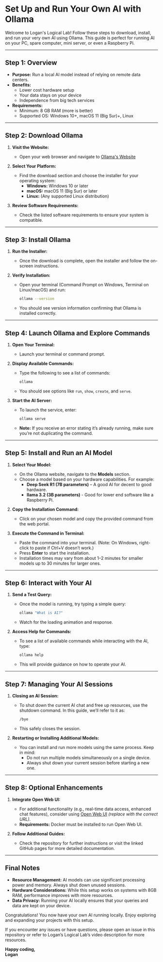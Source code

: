 # Set Up and Run Your Own AI with Ollama

Welcome to Logan's Logical Lab! Follow these steps to download, install, and run your very own AI using Ollama. This guide is perfect for running AI on your PC, spare computer, mini server, or even a Raspberry Pi.

---

## Step 1: Overview

- **Purpose:** Run a local AI model instead of relying on remote data centers.
- **Benefits:**  
  - Lower cost hardware setup  
  - Your data stays on your device  
  - Independence from big tech services  
- **Requirements:**  
  - Minimum: 8 GB RAM (more is better)  
  - Supported OS: Windows 10+, macOS 11 (Big Sur)+, Linux  

---

## Step 2: Download Ollama

1. **Visit the Website:**  
   - Open your web browser and navigate to [Ollama's Website](https://www.ollama.com) 

2. **Select Your Platform:**  
   - Find the download section and choose the installer for your operating system:
     - **Windows:** Windows 10 or later
     - **macOS:** macOS 11 (Big Sur) or later
     - **Linux:** (Any supported Linux distribution)

3. **Review Software Requirements:**  
   - Check the listed software requirements to ensure your system is compatible.

---

## Step 3: Install Ollama

1. **Run the Installer:**  
   - Once the download is complete, open the installer and follow the on-screen instructions.

2. **Verify Installation:**  
   - Open your terminal (Command Prompt on Windows, Terminal on Linux/macOS) and run:
     ```bash
     ollama --version
     ```
   - You should see version information confirming that Ollama is installed correctly.

---

## Step 4: Launch Ollama and Explore Commands

1. **Open Your Terminal:**  
   - Launch your terminal or command prompt.

2. **Display Available Commands:**  
   - Type the following to see a list of commands:
     ```bash
     ollama
     ```
   - You should see options like `run`, `show`, `create`, and `serve`.

3. **Start the AI Server:**  
   - To launch the service, enter:
     ```bash
     ollama serve
     ```
   - **Note:** If you receive an error stating it’s already running, make sure you’re not duplicating the command.

---

## Step 5: Install and Run an AI Model

1. **Select Your Model:**  
   - On the Ollama website, navigate to the **Models** section.  
   - Choose a model based on your hardware capabilities. For example:
     - **Deep Seek R1 (7B parameters)** – A good AI for decent to good hardware.
     - **llama 3.2 (3B parameters)** - Good for lower end software like a Raspberry Pi.

2. **Copy the Installation Command:**  
   - Click on your chosen model and copy the provided command from the web portal.

3. **Execute the Command in Terminal:**  
   - Paste the command into your terminal. (Note: On Windows, right-click to paste if Ctrl+V doesn’t work.)
   - Press **Enter** to start the installation.
   - Installation times may vary from about 1–2 minutes for smaller models up to 30 minutes for larger ones.

---

## Step 6: Interact with Your AI

1. **Send a Test Query:**  
   - Once the model is running, try typing a simple query:
     ```bash
     ollama "What is AI?"
     ```
   - Watch for the loading animation and response.

2. **Access Help for Commands:**  
   - To see a list of available commands while interacting with the AI, type:
     ```bash
     ollama help
     ```
   - This will provide guidance on how to operate your AI.

---

## Step 7: Managing Your AI Sessions

1. **Closing an AI Session:**  
   - To shut down the current AI chat and free up resources, use the shutdown command. In this guide, we’ll refer to it as:
     ```bash
     /bye
     ```
   - This safely closes the session.

2. **Restarting or Installing Additional Models:**  
   - You can install and run more models using the same process. Keep in mind:
     - Do not run multiple models simultaneously on a single device.
     - Always shut down your current session before starting a new one.

---

## Step 8: Optional Enhancements

1. **Integrate Open Web UI:**  
   - For additional functionality (e.g., real-time data access, enhanced chat features), consider using [Open Web UI](https://github.com/openwebui) *(replace with the correct URL)*.
   - **Requirements:** Docker must be installed to run Open Web UI.

2. **Follow Additional Guides:**  
   - Check the repository for further instructions or visit the linked GitHub pages for more detailed documentation.

---

## Final Notes

- **Resource Management:** AI models can use significant processing power and memory. Always shut down unused sessions.
- **Hardware Considerations:** While this setup works on systems with 8GB RAM, performance improves with more resources.
- **Data Privacy:** Running your AI locally ensures that your queries and data are kept on your device.

Congratulations! You now have your own AI running locally. Enjoy exploring and expanding your projects with this setup.

If you encounter any issues or have questions, please open an issue in this repository or refer to Logan’s Logical Lab’s video description for more resources.

**Happy coding,**  
**Logan**  

